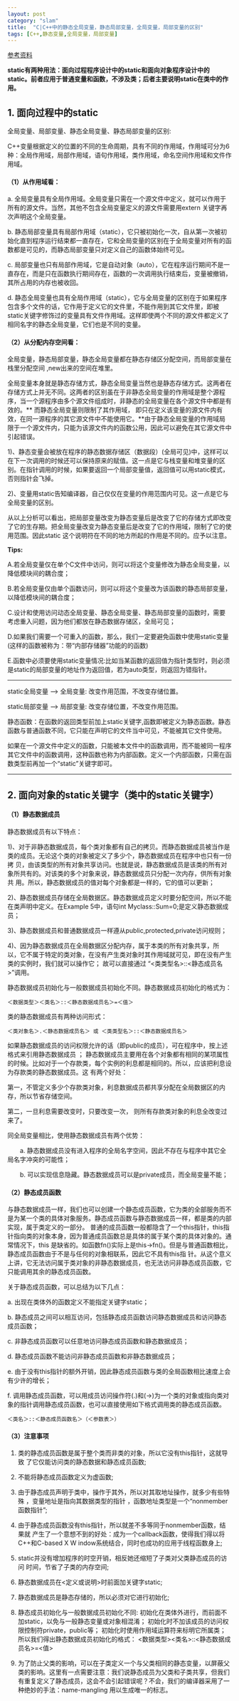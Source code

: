```yaml
---
layout: post
category: "slam"
title:  "C|C++中的静态全局变量，静态局部变量，全局变量，局部变量的区别"
tags: [C++,静态变量,全局变量，局部变量]
---
```


[参考资料](https://blog.csdn.net/h_wlyfw/article/details/21005533)

**static有两种用法：面向过程程序设计中的static和面向对象程序设计中的static。前者应用于普通变量和函数，不涉及类；后者主要说明static在类中的作用。**

## 1. 面向过程中的static

全局变量、局部变量、静态全局变量、静态局部变量的区别:

C++变量根据定义的位置的不同的生命周期，具有不同的作用域，作用域可分为6种：全局作用域，局部作用域，语句作用域，类作用域，命名空间作用域和文件作用域。

<!-- more -->

#### （1）从作用域看：

a. 全局变量具有全局作用域。全局变量只需在一个源文件中定义，就可以作用于所有的源文件。当然，其他不包含全局变量定义的源文件需要用extern 关键字再次声明这个全局变量。 

b. 静态局部变量具有局部作用域（static），它只被初始化一次，自从第一次被初始化直到程序运行结束都一直存在，它和全局变量的区别在于全局变量对所有的函数都是可见的，而静态局部变量只对定义自己的函数体始终可见。
 
c. 局部变量也只有局部作用域，它是自动对象（auto），它在程序运行期间不是一直存在，而是只在函数执行期间存在，函数的一次调用执行结束后，变量被撤销，其所占用的内存也被收回。 

d. 静态全局变量也具有全局作用域（static），它与全局变量的区别在于如果程序包含多个文件的话，它作用于定义它的文件里，不能作用到其它文件里，即被static关键字修饰过的变量具有文件作用域。这样即使两个不同的源文件都定义了相同名字的静态全局变量，它们也是不同的变量。 

#### （2）从分配内存空间看：

全局变量，静态局部变量，静态全局变量都在静态存储区分配空间，而局部变量在栈里分配空间 ,new出来的空间在堆里。

全局变量本身就是静态存储方式，静态全局变量当然也是静态存储方式。这两者在存储方式上并无不同。这两者的区别虽在于非静态全局变量的作用域是整个源程序，当一个源程序由多个源文件组成时，非静态的全局变量在各个源文件中都是有效的。** 而静态全局变量则限制了其作用域， 即只在定义该变量的源文件内有效，在同一源程序的其它源文件中不能使用它。**由于静态全局变量的作用域局限于一个源文件内，只能为该源文件内的函数公用，因此可以避免在其它源文件中引起错误。 

   1)、静态变量会被放在程序的静态数据存储区（数据段）(全局可见)中，这样可以在下一次调用的时候还可以保持原来的赋值。这一点是它与栈变量和堆变量的区别。在指针调用的时候，如果要返回一个局部变量值，返回值可以用static模式，否则指针会飞掉。

   2)、变量用static告知编译器，自己仅仅在变量的作用范围内可见。这一点是它与全局变量的区别。
 
从以上分析可以看出，把局部变量改变为静态变量后是改变了它的存储方式即改变了它的生存期。把全局变量改变为静态变量后是改变了它的作用域，限制了它的使用范围。因此static 这个说明符在不同的地方所起的作用是不同的。应予以注意。 

**Tips:**

   A.若全局变量仅在单个C文件中访问，则可以将这个变量修改为静态全局变量，以降低模块间的耦合度；

   B.若全局变量仅由单个函数访问，则可以将这个变量改为该函数的静态局部变量，以降低模块间的耦合度；

   C.设计和使用访问动态全局变量、静态全局变量、静态局部变量的函数时，需要考虑重入问题，因为他们都放在静态数据存储区，全局可见；

   D.如果我们需要一个可重入的函数，那么，我们一定要避免函数中使用static变量(这样的函数被称为：带“内部存储器”功能的的函数)

   E.函数中必须要使用static变量情况:比如当某函数的返回值为指针类型时，则必须是static的局部变量的地址作为返回值，若为auto类型，则返回为错指针。 


--------------------------------------------------------------------

static全局变量 --> 全局变量: 改变作用范围，不改变存储位置。

static局部变量 --> 局部变量: 改变存储位置，不改变作用范围。

静态函数：在函数的返回类型前加上static关键字,函数即被定义为静态函数。静态函数与普通函数不同，它只能在声明它的文件当中可见，不能被其它文件使用。 

如果在一个源文件中定义的函数，只能被本文件中的函数调用，而不能被同一程序其它文件中的函数调用，这种函数也称为内部函数。定义一个内部函数，只需在函数类型前再加一个“static”关键字即可。 

--------------------------------------------------------------------

## 2. 面向对象的static关键字（类中的static关键字） 

#### （1）静态数据成员 

静态数据成员有以下特点： 

1)、对于非静态数据成员，每个类对象都有自己的拷贝。而静态数据成员被当作是类的成员。无论这个类的对象被定义了多少个，静态数据成员在程序中也只有一份拷 贝，由该类型的所有对象共享访问。也就是说，静态数据成员是该类的所有对象所共有的。对该类的多个对象来说，静态数据成员只分配一次内存，供所有对象共 用。所以，静态数据成员的值对每个对象都是一样的，它的值可以更新； 

2)、静态数据成员存储在全局数据区。静态数据成员定义时要分配空间，所以不能在类声明中定义。在Example 5中，语句int Myclass::Sum=0;是定义静态数据成员； 

3)、静态数据成员和普通数据成员一样遵从public,protected,private访问规则； 

4)、因为静态数据成员在全局数据区分配内存，属于本类的所有对象共享，所以，它不属于特定的类对象，在没有产生类对象时其作用域就可见，即在没有产生类的实例时，我们就可以操作它； 故可以直接通过 “<类类型名>::<静态成员名>”调用。

静态数据成员初始化与一般数据成员初始化不同。静态数据成员初始化的格式为： 

    ＜数据类型＞＜类名＞::＜静态数据成员名＞=＜值＞ 

类的静态数据成员有两种访问形式： 

    ＜类对象名＞.＜静态数据成员名＞ 或 ＜类类型名＞::＜静态数据成员名＞ 

如果静态数据成员的访问权限允许的话（即public的成员），可在程序中，按上述格式来引用静态数据成员 ； 
静态数据成员主要用在各个对象都有相同的某项属性的时候。比如对于一个存款类，每个实例的利息都是相同的。所以，应该把利息设为存款类的静态数据成员。这 有两个好处：

第一，不管定义多少个存款类对象，利息数据成员都共享分配在全局数据区的内存，所以节省存储空间。

第二，一旦利息需要改变时，只要改变一次， 则所有存款类对象的利息全改变过来了。

同全局变量相比，使用静态数据成员有两个优势： 

　　a. 静态数据成员没有进入程序的全局名字空间，因此不存在与程序中其它全局名字冲突的可能性；
 
　　b. 可以实现信息隐藏。静态数据成员可以是private成员，而全局变量不能； 

#### （2）静态成员函数 

与静态数据成员一样，我们也可以创建一个静态成员函数，它为类的全部服务而不是为某一个类的具体对象服务。静态成员函数与静态数据成员一样，都是类的内部 实现，属于类定义的一部分。 普通的成员函数一般都隐含了一个this指针，this指针指向类的对象本身，因为普通成员函数总是具体的属于某个类的具体对象的。通常情况下，this 是缺省的。如函数fn()实际上是this->fn()。但是与普通函数相比，静态成员函数由于不是与任何的对象相联系，因此它不具有this指 针。从这个意义上讲，它无法访问属于类对象的非静态数据成员，也无法访问非静态成员函数，它只能调用其余的静态成员函数。
 
关于静态成员函数，可以总结为以下几点： 

   a. 出现在类体外的函数定义不能指定关键字static； 

   b. 静态成员之间可以相互访问，包括静态成员函数访问静态数据成员和访问静态成员函数； 

   c. 非静态成员函数可以任意地访问静态成员函数和静态数据成员； 

   d. 静态成员函数不能访问非静态成员函数和非静态数据成员； 

   e. 由于没有this指针的额外开销，因此静态成员函数与类的全局函数相比速度上会有少许的增长；
 
   f. 调用静态成员函数，可以用成员访问操作符(.)和(->)为一个类的对象或指向类对象的指针调用静态成员函数，也可以直接使用如下格式调用类的静态成员函数。 

	＜类名＞::＜静态成员函数名＞（＜参数表＞） 


#### （3）注意事项

   1) 类的静态成员函数是属于整个类而非类的对象，所以它没有this指针，这就导致 
   了它仅能访问类的静态数据和静态成员函数;

   2) 不能将静态成员函数定义为虚函数;
 
   3) 由于静态成员声明于类中，操作于其外，所以对其取地址操作，就多少有些特殊 
   ，变量地址是指向其数据类型的指针 ，函数地址类型是一个“nonmember函数指针”;

   4) 由于静态成员函数没有this指针，所以就差不多等同于nonmember函数，结果就 
   产生了一个意想不到的好处：成为一个callback函数，使得我们得以将C++和C-based X W 
   indow系统结合，同时也成功的应用于线程函数身上;
 
   5) static并没有增加程序的时空开销，相反她还缩短了子类对父类静态成员的访问 
   时间，节省了子类的内存空间;

   6) 静态数据成员在<定义或说明>时前面加关键字static;
 
   7) 静态数据成员是静态存储的，所以必须对它进行初始化;
 
   8) 静态成员初始化与一般数据成员初始化不同: 
   初始化在类体外进行，而前面不加static，以免与一般静态变量或对象相混淆； 
   初始化时不加该成员的访问权限控制符private，public等； 
   初始化时使用作用域运算符来标明它所属类； 
   所以我们得出静态数据成员初始化的格式： 
   <数据类型><类名>::<静态数据成员名>=<值> 

   9) 为了防止父类的影响，可以在子类定义一个与父类相同的静态变量，以屏蔽父类的影响。这里有一点需要注意：我们说静态成员为父类和子类共享，但我们有重复定义了静态成员，这会不会引起错误呢？不会，我们的编译器采用了一种绝妙的手法：name-mangling 用以生成唯一的标志。



